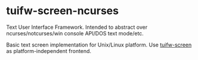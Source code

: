 # tuifw-screen-ncurses

Text User Interface Framework. Intended to abstract over ncurses/notcurses/win console API/DOS text mode/etc.

Basic text screen implementation for Unix/Linux platform. Use [tuifw-screen](https://crates.io/crates/tuifw-screen) as platform-independent frontend.
